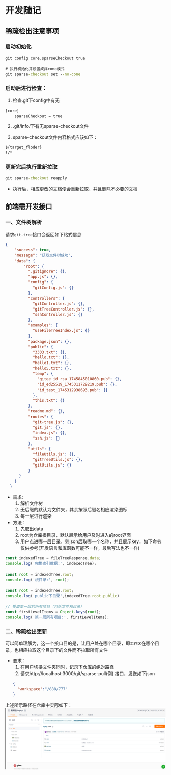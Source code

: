 # 开发随记

## 稀疏检出注意事项

### 启动初始化
```cmd
git config core.sparseCheckout true

# 执行初始化并设置成非cone模式
git sparse-checkout set --no-cone

```
### 启动后进行检查：
1. 检查.git下config中有无
```txt
[core]
    sparseCheckout = true
```
2. .git/info/下有无sparse-checkout文件

3. sparse-checkout文件内容格式应该如下：
```txt
${target_floder}
!/*
```

### 更新完后执行重新拉取
```cmd
git sparse-checkout reapply
```
- 执行后，相应更改的文档便会重新拉取，并且删除不必要的文档

## 前端需开发接口

### 一、文件树解析

请求`git-tree`接口会返回如下格式信息
```json
{
    "success": true,
    "message": "获取文件树成功",
    "data": {
        "root": {
          ".gitignore": {},
          "app.js": {},
          "config": {
            "gitConfig.js": {}
          },
          "controllers": {
            "gitController.js": {},
            "gitTreeController.js": {},
            "sshController.js": {}
          },
          "examples": {
            "useFileTreeIndex.js": {}
          },
          "package.json": {},
          "public": {
            "3333.txt": {},
            "hello.txt": {},
            "hello1.txt": {},
            "hello5.txt": {},
            "temp": {
              "gitee_id_rsa_1745845010860.pub": {},
              "id_ed25519_1745311729219.pub": {},
              "id_test_1745312938693.pub": {}
            },
            "this.txt": {}
          },
          "readme.md": {},
          "routes": {
            "git-tree.js": {},
            "git.js": {},
            "index.js": {},
            "ssh.js": {}
          },
          "utils": {
            "fileUtils.js": {},
            "gitTreeUtils.js": {},
            "gitUtils.js": {}
          }
      }
    }
  }
```
- 需求:
    1. 解析文件树
    2. 无后缀的默认为文件夹，其余按照后缀名相应渲染图标
    3. 每一层进行渲染
- 方法：
    1. 先取出data
    2. root为仓库根目录，默认展示给用户及时进入的root界面
    3. 用户点进哪一层目录，则json后取哪一个名称，并且展示key，如下命令仅供参考(开发语言和库函数可能不一样，最后写法也不一样)
```javascript
const indexedTree = fileTreeResponse.data;
console.log('完整索引数据:', indexedTree);

const root = indexedTree.root;
console.log('根目录:', root);

const root = indexedTree.root;
console.log('public下目录',indexedTree.root.public)

// 提取第一层的所有项目（包括文件和目录）
const firstLevelItems = Object.keys(root);
console.log('第一层所有项目:', firstLevelItems);
```
### 二、稀疏检出更新
可以简单理解为，这一个接口目的是，让用户处在哪个目录，即`工作区`在哪个目录，也相应拉取这个目录下的文件而不拉取所有文件
- 要求：
  1. 在用户切换文件夹同时，记录下</mark>仓库</mark>的绝对路径
  2. 请求http://localhost:3000/git/sparse-pull(例) 接口，发送如下json
  ```json
  {
    "workspace":"/888/777"
  }
  ```
上述所示路径在仓库中实际如下：![示意图](./readme_picture/image.png)
